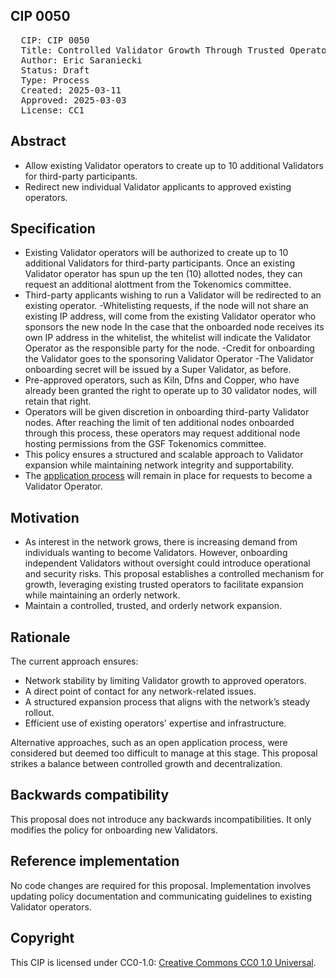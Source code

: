 ## CIP 0050

<pre>
  CIP: CIP 0050
  Title: Controlled Validator Growth Through Trusted Operators
  Author: Eric Saraniecki 
  Status: Draft
  Type: Process
  Created: 2025-03-11
  Approved: 2025-03-03
  License: CC1
</pre>

## Abstract

- Allow existing Validator operators to create up to 10 additional Validators for third-party participants.
- Redirect new individual Validator applicants to approved existing operators.
## Specification

- Existing Validator operators will be authorized to create up to 10 additional Validators for third-party participants. Once an existing Validator operator has spun up the ten (10) allotted nodes, they can request an additional alottment from the Tokenomics committee. 
- Third-party applicants wishing to run a Validator will be redirected to an existing operator.
-Whitelisting requests, if the node will not share an existing IP address, will come from the existing Validator operator who sponsors the new node
In the case that the onboarded node receives its own IP address in the whitelist, the whitelist will indicate the Validator Operator as the responsible party for the node. 
-Credit for onboarding the Validator goes to the sponsoring Validator Operator
-The Validator onboarding secret will be issued by a Super Validator, as before.
- Pre-approved operators, such as Kiln, Dfns and Copper, who have already been granted the right to operate up to 30 validator nodes, will retain that right.
- Operators will be given discretion in onboarding third-party Validator nodes. After reaching the limit of ten additional nodes onboarded through this process, these operators may request additional node hosting permissions from the GSF Tokenomics committee. 
- This policy ensures a structured and scalable approach to Validator expansion while maintaining network integrity and supportability.
- The [application process](https://sync.global/validator-request/) will remain in place for requests to become a Validator Operator.

## Motivation

- As interest in the network grows, there is increasing demand from individuals wanting to become Validators. However, onboarding independent Validators without oversight could introduce operational and security risks. This proposal establishes a controlled mechanism for growth, leveraging existing trusted operators to facilitate expansion while maintaining an orderly network.
- Maintain a controlled, trusted, and orderly network expansion.


## Rationale

The current approach ensures:
- Network stability by limiting Validator growth to approved operators.
- A direct point of contact for any network-related issues.
- A structured expansion process that aligns with the network’s steady rollout.
- Efficient use of existing operators' expertise and infrastructure.

Alternative approaches, such as an open application process, were considered but deemed too difficult to manage at this stage. This proposal strikes a balance between controlled growth and decentralization.


## Backwards compatibility

This proposal does not introduce any backwards incompatibilities. It only modifies the policy for onboarding new Validators.

## Reference implementation

No code changes are required for this proposal. Implementation involves updating policy documentation and communicating guidelines to existing Validator operators.

## Copyright

This CIP is licensed under CC0-1.0: [Creative Commons CC0 1.0 Universal](https://creativecommons.org/publicdomain/zero/1.0/).

